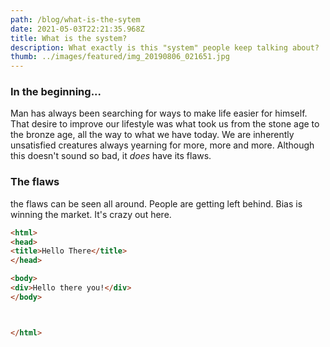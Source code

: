 ```yaml
---
path: /blog/what-is-the-sytem
date: 2021-05-03T22:21:35.968Z
title: What is the system?
description: What exactly is this "system" people keep talking about?
thumb: ../images/featured/img_20190806_021651.jpg
---
```

### In the beginning...

Man has always been searching for ways to make life easier for himself. That desire to improve our lifestyle was what took us from the stone age to the bronze age, all the way to what we have today. We are inherently unsatisfied creatures always yearning for more, more and more. Although this doesn't sound so bad, it *does* have its flaws.

### The flaws

the flaws can be seen all around. People are getting left behind. Bias is winning the market. It's crazy out here.

```html
<html>
<head>
<title>Hello There</title>
</head>

<body>
<div>Hello there you!</div>
</body>



</html>
```